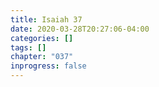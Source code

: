 ```yaml
---
title: Isaiah 37
date: 2020-03-28T20:27:06-04:00
categories: []
tags: []
chapter: "037"
inprogress: false
---
```


